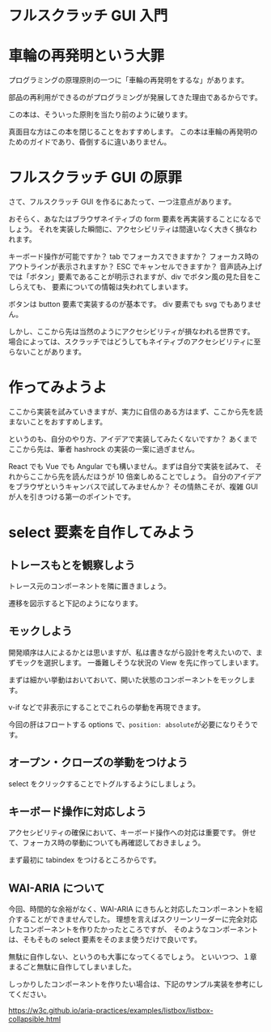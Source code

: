 # フルスクラッチ GUI 入門

# 車輪の再発明という大罪

プログラミングの原理原則の一つに「車輪の再発明をするな」があります。

部品の再利用ができるのがプログラミングが発展してきた理由であるからです。

この本は、そういった原則を当たり前のように破ります。

真面目な方はこの本を閉じることをおすすめします。
この本は車輪の再発明のためのガイドであり、昏倒するに違いありません。

# フルスクラッチ GUI の原罪

さて、フルスクラッチ GUI を作るにあたって、一つ注意点があります。

おそらく、あなたはブラウザネイティブの form 要素を再実装することになるでしょう。
それを実装した瞬間に、アクセシビリティは間違いなく大きく損なわれます。

キーボード操作が可能ですか？
tab でフォーカスできますか？
フォーカス時のアウトラインが表示されますか？
ESC でキャンセルできますか？
音声読み上げでは「ボタン」要素であることが明示されますが、div でボタン風の見た目をこしらえても、
要素についての情報は失われてしまいます。

ボタンは button 要素で実装するのが基本です。
div 要素でも svg でもありません。

しかし、ここから先は当然のようにアクセシビリティが損なわれる世界です。
場合によっては、スクラッチではどうしてもネイティブのアクセシビリティに至らないことがあります。

# 作ってみようよ

ここから実装を試みていきますが、実力に自信のある方はまず、ここから先を読まないことをおすすめします。

というのも、自分のやり方、アイデアで実装してみたくないですか？
あくまでここから先は、筆者 hashrock の実装の一案に過ぎません。

React でも Vue でも Angular でも構いません。まずは自分で実装を試みて、
それからここから先を読んだほうが 10 倍楽しめることでしょう。
自分のアイデアをブラウザというキャンバスで試してみませんか？
その情熱こそが、複雑 GUI が人を引きつける第一のポイントです。

# select 要素を自作してみよう

## トレースもとを観察しよう

トレース元のコンポーネントを隣に置きましょう。

遷移を図示すると下記のようになります。

## モックしよう

開発順序は人によるかとは思いますが、私は書きながら設計を考えたいので、まずモックを選択します。
一番難しそうな状況の View を先に作ってしまいます。

まずは細かい挙動はおいておいて、開いた状態のコンポーネントをモックします。

v-if などで非表示にすることでこれらの挙動を再現できます。

今回の肝はフロートする options で、`position: absolute`が必要になりそうです。

## オープン・クローズの挙動をつけよう

select をクリックすることでトグルするようにしましょう。

## キーボード操作に対応しよう

アクセシビリティの確保において、キーボード操作への対応は重要です。
併せて、フォーカス時の挙動についても再確認しておきましょう。

まず最初に tabindex をつけるところからです。

## WAI-ARIA について

今回、時間的な余裕がなく、WAI-ARIA にきちんと対応したコンポーネントを紹介することができませんでした。
理想を言えばスクリーンリーダーに完全対応したコンポーネントを作りたかったところですが、
そのようなコンポーネントは、そもそもの select 要素をそのまま使うだけで良いです。

無駄に自作しない、というのも大事になってくるでしょう。
といいつつ、１章まるごと無駄に自作してしまいました。

しっかりしたコンポーネントを作りたい場合は、下記のサンプル実装を参考にしてください。

https://w3c.github.io/aria-practices/examples/listbox/listbox-collapsible.html
